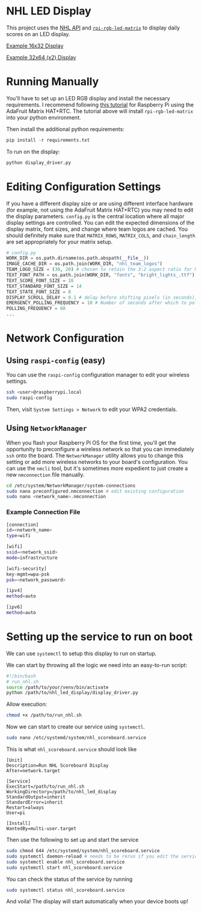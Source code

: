 # NHL LED Display

This project uses the [NHL API](https://github.com/Zmalski/NHL-API-Reference) and [`rpi-rgb-led-matrix`](https://github.com/hzeller/rpi-rgb-led-matrix/tree/master) to display daily scores on an LED display.

[Example 16x32 Display](https://media2.giphy.com/media/v1.Y2lkPTc5MGI3NjExYjBoMGE2dG1rcWN2bm0zZjh2Mm83NTRvdDczdzRxZXJvbTJwNWJmdiZlcD12MV9pbnRlcm5hbF9naWZfYnlfaWQmY3Q9Zw/JUPn9ZXY5U3Y6KxcM8/giphy.gif)

[Example 32x64 (x2) Display](https://media2.giphy.com/media/v1.Y2lkPTc5MGI3NjExZnA3NmhxdmFsaTJ2cjhrMzVjcHAyc3N3cWNoYjNlY2R4NXpicHBsZSZlcD12MV9pbnRlcm5hbF9naWZfYnlfaWQmY3Q9Zw/So3XI5yCYzYygH5u9c/giphy.gif)

# Running Manually

You'll have to set up an LED RGB display and install the necessary requirements. I recommend following [this tutorial](https://learn.adafruit.com/adafruit-rgb-matrix-plus-real-time-clock-hat-for-raspberry-pi/driving-matrices) for Raspberry Pi using the AdaFruit Matrix HAT+RTC. The tutorial above will install `rpi-rgb-led-matrix` into your python environment.

Then install the additional python requirements:
```python
pip install -r requirements.txt
``` 

To run on the display:
```python
python display_driver.py
```

# Editing Configuration Settings

If you have a different display size or are using different interface hardware (for example, not using the AdaFruit Matrix HAT+RTC) you may need to edit the display parameters. `config.py` is the central location where all major display settings are controlled. You can edit the expected dimensions of the display matrix, font sizes, and change where team logos are cached. You should definitely make sure that `MATRIX_ROWS`, `MATRIX_COLS`, and `chain_length` are set appropriately for your matrix setup.

```python
# config.py
WORK_DIR = os.path.dirname(os.path.abspath(__file__))
IMAGE_CACHE_DIR = os.path.join(WORK_DIR, "nhl_team_logos")
TEAM_LOGO_SIZE = (30, 20) # chosen to retain the 3:2 aspect ratio for NHL logos
TEXT_FONT_PATH = os.path.join(WORK_DIR, "fonts", "bright_lights_.ttf")
TEXT_SCORE_FONT_SIZE = 18
TEXT_STANDARD_FONT_SIZE = 14
TEXT_STATE_FONT_SIZE = 8
DISPLAY_SCROLL_DELAY = 0.1 # delay before shifting pixels (in seconds), controls scroll speed
EMERGENCY_POLLING_FREQUENCY = 10 # Number of seconds after which to poll when there's a network error
POLLING_FREQUENCY = 60
...
```

# Network Configuration
## Using `raspi-config` (easy)
You can use the `raspi-config` configuration manager to edit your wireless settings.
```bash
ssh <user>@raspberrypi.local
sudo raspi-config
```
Then, visit `System Settings > Network` to edit your WPA2 credentials.

## Using `NetworkManager`
When you flash your Raspberry Pi OS for the first time, you'll get the opportunity to preconfigure a wireless network so that you can immediately `ssh` onto the board. The `NetworkManager` utility allows you to change this setting or add more wireless networks to your board's configuration. You can use the `nmcli` tool, but it's sometimes more expedient to just create a new `nmconnection` file manually.

```bash
cd /etc/system/NetworkManager/system-connections
sudo nano preconfigured.nmconnection # edit existing configuration
sudo nano <network_name>.nmconnection
```
### Example Connection File
```bash
[connection]
id=<network_name>
type=wifi

[wifi]
ssid=<network_ssid>
mode=infrastructure

[wifi-security]
key-mgmt=wpa-psk
psk=<network_password>

[ipv4]
method=auto

[ipv6]
method=auto
```

# Setting up the service to run on boot

We can use `systemctl` to setup this display to run on startup.

We can start by throwing all the logic we need into an easy-to-run script:
```bash
#!/bin/bash
# run_nhl.sh
source /path/to/your/venv/bin/activate
python /path/to/nhl_led_display/display_driver.py
```

Allow execution:
```bash
chmod +x /path/to/run_nhl.sh
```

Now we can start to create our service using `systemctl`.

```bash
sudo nano /etc/systemd/system/nhl_scoreboard.service
```

This is what `nhl_scoreboard.service` should look like
```
[Unit]
Description=Run NHL Scoreboard Display
After=network.target

[Service]
ExecStart=/path/to/run_nhl.sh
WorkingDirectory=/path/to/nhl_led_display
StandardOutput=inherit
StandardError=inherit
Restart=always
User=pi

[Install]
WantedBy=multi-user.target
```

Then use the following to set up and start the service
```bash
sudo chmod 644 /etc/systemd/system/nhl_scoreboard.service
sudo systemctl daemon-reload # needs to be rerun if you edit the service file
sudo systemctl enable nhl_scoreboard.service
sudo systemctl start nhl_scoreboard.service
```

You can check the status of the service by running

```bash
sudo systemctl status nhl_scoreboard.service
```

And voila! The display will start automatically when your device boots up!
